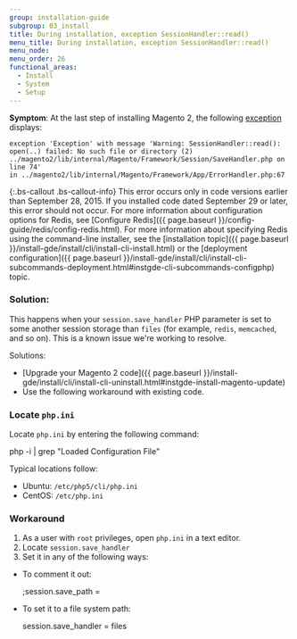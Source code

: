 ```yaml
---
group: installation-guide
subgroup: 03_install
title: During installation, exception SessionHandler::read()
menu_title: During installation, exception SessionHandler::read()
menu_node:
menu_order: 26
functional_areas:
  - Install
  - System
  - Setup
---
```


**Symptom**: At the last step of installing Magento 2, the following [exception](https://glossary.magento.com/exception) displays:

```temrinal
exception 'Exception' with message 'Warning: SessionHandler::read():
open(..) failed: No such file or directory (2) ../magento2/lib/internal/Magento/Framework/Session/SaveHandler.php on line 74'
in ../magento2/lib/internal/Magento/Framework/App/ErrorHandler.php:67
```

{:.bs-callout .bs-callout-info}
This error occurs only in code versions earlier than September 28, 2015. If you installed code dated September 29 or later, this error should not occur. For more information about configuration options for Redis, see [Configure Redis]({{ page.baseurl }}/config-guide/redis/config-redis.html). For more information about specifying Redis using the command-line installer, see the [installation topic]({{ page.baseurl }}/install-gde/install/cli/install-cli-install.html) or the [deployment configuration]({{ page.baseurl }}/install-gde/install/cli/install-cli-subcommands-deployment.html#instgde-cli-subcommands-configphp) topic.

### Solution:

This happens when your `session.save_handler` PHP parameter is set to some another session storage than `files` (for example, `redis`, `memcached`, and so on). This is a known issue we're working to resolve.

Solutions:

* [Upgrade your Magento 2 code]({{ page.baseurl }}/install-gde/install/cli/install-cli-uninstall.html#instgde-install-magento-update)
* Use the following workaround with existing code.

### Locate `php.ini`

Locate `php.ini` by entering the following command:

 php -i | grep "Loaded Configuration File"

Typical locations follow:

* Ubuntu: `/etc/php5/cli/php.ini`
* CentOS: `/etc/php.ini`

### Workaround

1. As a user with `root` privileges, open `php.ini` in a text editor.
2. Locate `session.save_handler`
3. Set it in any of the following ways:

 * To comment it out:

   ;session.save_path = <path>

 * To set it to a file system path:

   session.save_handler = files
